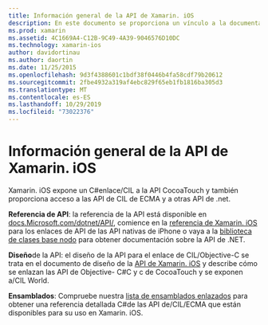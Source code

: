 ```yaml
---
title: Información general de la API de Xamarin. iOS
description: En este documento se proporciona un vínculo a la documentación de referencia de la API de Xamarin, una guía que describe el diseño de la API de Xamarin. iOS y una lista de ensamblados que están disponibles para su uso en el desarrollo de Xamarin.
ms.prod: xamarin
ms.assetid: 4C1669A4-C12B-9C49-4A39-9046576D10DC
ms.technology: xamarin-ios
author: davidortinau
ms.author: daortin
ms.date: 11/25/2015
ms.openlocfilehash: 9d3f4388601c1bdf38f0446b4fa58cdf79b20612
ms.sourcegitcommit: 2fbe4932a319af4ebc829f65eb1fb1816ba305d3
ms.translationtype: MT
ms.contentlocale: es-ES
ms.lasthandoff: 10/29/2019
ms.locfileid: "73022376"
---
```

# <a name="xamarinios-api-overview"></a>Información general de la API de Xamarin. iOS

Xamarin. iOS expone un C#enlace/CIL a la API CocoaTouch y también proporciona acceso a las API de CIL de ECMA y a otras API de .net.

 **Referencia de API**: la referencia de la API está disponible en [docs.Microsoft.com/dotnet/API/](https://docs.microsoft.com/dotnet/api/), comience en la [referencia de Xamarin. iOS](https://docs.microsoft.com/dotnet/api/?view=xamarin-ios-sdk-12) para los enlaces de API de las API nativas de iPhone o vaya a la [biblioteca de clases base nodo](https://docs.microsoft.com/dotnet/api/?view=xamarinios-10.8) para obtener documentación sobre la API de .NET.

 **Diseño**de la API: el diseño de la API para el enlace de CIL/Objective-C se trata en el documento de diseño de la [API de Xamarin. iOS](~/ios/internals/api-design/index.md) y describe cómo se enlazan las API de Objective- C#C y c de CocoaTouch y se exponen a/CIL World.

 **Ensamblados**: Compruebe nuestra [lista de ensamblados enlazados](~/cross-platform/internals/available-assemblies.md) para obtener una referencia detallada C#de las API de/CIL/ECMA que están disponibles para su uso en Xamarin. iOS.
